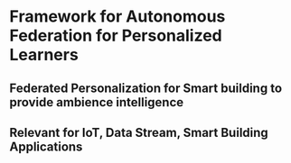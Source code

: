 # Framework for Autonomous Federation for Personalized Learners

## Federated Personalization for Smart building to provide ambience intelligence

## Relevant for IoT, Data Stream, Smart Building Applications
